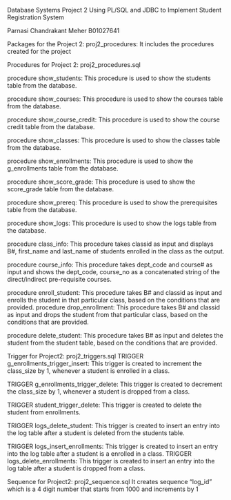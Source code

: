 Database Systems Project 2
Using PL/SQL and JDBC to Implement Student Registration System

Parnasi Chandrakant Meher
B01027641


Packages for the Project 2:
proj2_procedures:
 It includes the procedures created for the project




Procedures for Project 2:
proj2_procedures.sql

procedure show_students:
This procedure is used to show the students table from the database.

procedure show_courses:
This procedure is used to show the courses table from the database.

procedure show_course_credit:
This procedure is used to show the course credit table from the database.

procedure show_classes:
This procedure is used to show the classes table from the database.

procedure show_enrollments:
This procedure is used to show the g_enrollments table from the database.

procedure show_score_grade:
This procedure is used to show the score_grade table from the database.

procedure show_prereq:
This procedure is used to show the prerequisites table from the database.

procedure show_logs:
This procedure is used to show the logs table from the database.

procedure class_info:
This procedure takes classid as input and displays B#, first_name and last_name of students enrolled in the class as the output.

procedure course_info:
This procedure takes dept_code and course# as input and shows the dept_code, course_no as a concatenated string of the direct/indirect pre-requisite courses.

procedure enroll_student:
This procedure takes B# and classid as input and enrolls the student in that particular class, based on the conditions that are provided.
procedure drop_enrollment:
This procedure takes B# and classid as input and drops the student from that particular class, based on the conditions that are provided.

procedure delete_student:
This procedure takes B# as input and deletes the student from the student table, based on the conditions that are provided.


Trigger for Project2:
proj2_triggers.sql
TRIGGER g_enrollments_trigger_insert:
This trigger is created to increment the class_size by 1, whenever a student is enrolled in a class.

TRIGGER g_enrollments_trigger_delete:
This trigger is created to decrement the class_size by 1, whenever a student is dropped from a class.

TRIGGER student_trigger_delete:
This trigger is created to delete the student from enrollments.

TRIGGER logs_delete_student:
This trigger is created to insert an entry into the log table after a student is deleted from the students table.

TRIGGER logs_insert_enrollments:
This trigger is created to insert an entry into the log table after a student is a enrolled in a class.
TRIGGER logs_delete_enrollments:
This trigger is created to insert an entry into the log table after a student is dropped from a class.


Sequence for Project2:
proj2_sequence.sql 
It creates sequence “log_id” which is a 4 digit number that starts from 1000 and increments by 1


